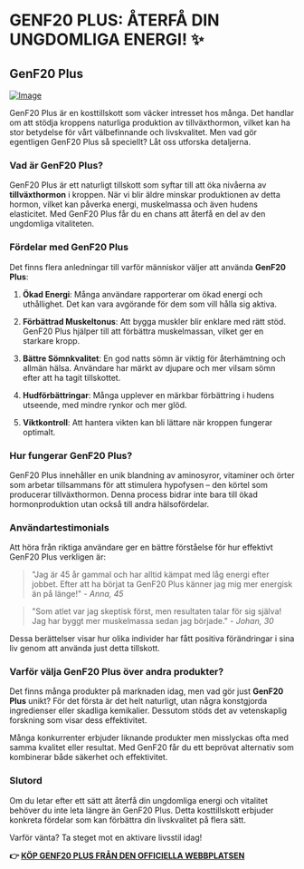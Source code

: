 # GENF20 PLUS: ÅTERFÅ DIN UNGDOMLIGA ENERGI! ✨

## GenF20 Plus

[![Image](https://www2.sellhealth.com/21/genf20_plus_dr_lamm_336x280.jpg)](https://gchaffi.com/BFRzH8iC)

GenF20 Plus är en kosttillskott som väcker intresset hos många. Det handlar om att stödja kroppens naturliga produktion av tillväxthormon, vilket kan ha stor betydelse för vårt välbefinnande och livskvalitet. Men vad gör egentligen GenF20 Plus så speciellt? Låt oss utforska detaljerna.

### Vad är GenF20 Plus?

GenF20 Plus är ett naturligt tillskott som syftar till att öka nivåerna av **tillväxthormon** i kroppen. När vi blir äldre minskar produktionen av detta hormon, vilket kan påverka energi, muskelmassa och även hudens elasticitet. Med GenF20 Plus får du en chans att återfå en del av den ungdomliga vitaliteten.

### Fördelar med GenF20 Plus

Det finns flera anledningar till varför människor väljer att använda **GenF20 Plus**:

1. **Ökad Energi**: Många användare rapporterar om ökad energi och uthållighet. Det kan vara avgörande för dem som vill hålla sig aktiva.
   
2. **Förbättrad Muskeltonus**: Att bygga muskler blir enklare med rätt stöd. GenF20 Plus hjälper till att förbättra muskelmassan, vilket ger en starkare kropp.

3. **Bättre Sömnkvalitet**: En god natts sömn är viktig för återhämtning och allmän hälsa. Användare har märkt av djupare och mer vilsam sömn efter att ha tagit tillskottet.

4. **Hudförbättringar**: Många upplever en märkbar förbättring i hudens utseende, med mindre rynkor och mer glöd.

5. **Viktkontroll**: Att hantera vikten kan bli lättare när kroppen fungerar optimalt.

### Hur fungerar GenF20 Plus?

GenF20 Plus innehåller en unik blandning av aminosyror, vitaminer och örter som arbetar tillsammans för att stimulera hypofysen – den körtel som producerar tillväxthormon. Denna process bidrar inte bara till ökad hormonproduktion utan också till andra hälsofördelar.

### Användartestimonials

Att höra från riktiga användare ger en bättre förståelse för hur effektivt GenF20 Plus verkligen är:

> "Jag är 45 år gammal och har alltid kämpat med låg energi efter jobbet. Efter att ha börjat ta GenF20 Plus känner jag mig mer energisk än på länge!" - *Anna, 45*

> "Som atlet var jag skeptisk först, men resultaten talar för sig själva! Jag har byggt mer muskelmassa sedan jag började." - *Johan, 30*

Dessa berättelser visar hur olika individer har fått positiva förändringar i sina liv genom att använda just detta tillskott.

### Varför välja GenF20 Plus över andra produkter?

Det finns många produkter på marknaden idag, men vad gör just **GenF20 Plus** unikt? För det första är det helt naturligt, utan några konstgjorda ingredienser eller skadliga kemikalier. Dessutom stöds det av vetenskaplig forskning som visar dess effektivitet.

Många konkurrenter erbjuder liknande produkter men misslyckas ofta med samma kvalitet eller resultat. Med GenF20 får du ett beprövat alternativ som kombinerar både säkerhet och effektivitet.

### Slutord

Om du letar efter ett sätt att återfå din ungdomliga energi och vitalitet behöver du inte leta längre än GenF20 Plus. Detta kosttillskott erbjuder konkreta fördelar som kan förbättra din livskvalitet på flera sätt.

Varför vänta? Ta steget mot en aktivare livsstil idag!



**👉 [KÖP GENF20 PLUS FRÅN DEN OFFICIELLA WEBBPLATSEN](https://gchaffi.com/BFRzH8iC)**